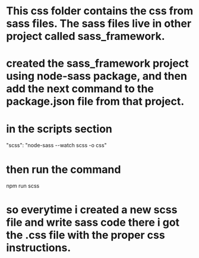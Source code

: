 # This css folder contains the css from sass files. The sass files live in other project called sass_framework.

# created the sass_framework project using node-sass package, and then add the next command to the package.json file from that project.

# in the scripts section
"scss": "node-sass --watch scss -o css"

# then run the command
npm run scss

# so everytime i created a new scss file and write sass code there i got the .css file with the proper css instructions.